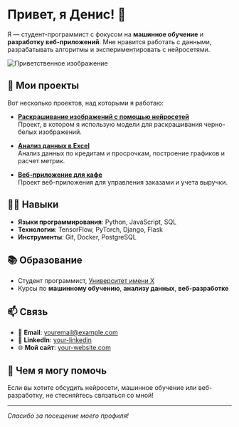 # Привет, я Денис! 👋

Я — студент-программист с фокусом на **машинное обучение** и **разработку веб-приложений**. Мне нравится работать с данными, разрабатывать алгоритмы и экспериментировать с нейросетями.

![Приветственное изображение](https://via.placeholder.com/400x200)

## 🚀 Мои проекты
Вот несколько проектов, над которыми я работаю:

- **[Раскрашивание изображений с помощью нейросетей](https://github.com/your-username/colorization_project)**  
  Проект, в котором я использую модели для раскрашивания черно-белых изображений.
  
- **[Анализ данных в Excel](https://github.com/your-username/data_analysis)**  
  Анализ данных по кредитам и просрочкам, построение графиков и расчет метрик.

- **[Веб-приложение для кафе](https://github.com/your-username/cafe-ordering-system)**  
  Проект веб-приложения для управления заказами и учета выручки.

## 🧑‍💻 Навыки
- **Языки программирования**: Python, JavaScript, SQL
- **Технологии**: TensorFlow, PyTorch, Django, Flask
- **Инструменты**: Git, Docker, PostgreSQL

## 📚 Образование
- Студент программист, [Университет имени X](https://www.university.com)
- Курсы по **машинному обучению**, **анализу данных**, **веб-разработке**

## 📫 Связь
- 📧 **Email**: youremail@example.com
- 🔗 **LinkedIn**: [your-linkedin](https://www.linkedin.com/in/your-linkedin)
- 🌐 **Мой сайт**: [your-website.com](https://your-website.com)

## 💬 Чем я могу помочь
Если вы хотите обсудить нейросети, машинное обучение или веб-разработку, не стесняйтесь связаться со мной!

---

*Спасибо за посещение моего профиля!*

